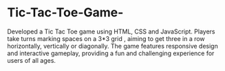 # Tic-Tac-Toe-Game-

Developed a Tic Tac Toe game using HTML, CSS and JavaScript. Players take turns marking spaces on a 3*3 grid , aiming to get three in a row horizontally, vertically or diagonally. The game features responsive design and interactive gameplay, providing a fun and challenging experience for users of all ages.
